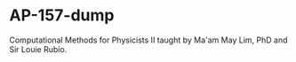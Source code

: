 # AP-157-dump
 Computational Methods for Physicists II taught by Ma'am May Lim, PhD and Sir Louie Rubio. 
